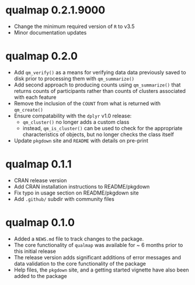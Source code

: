 # qualmap 0.2.1.9000

* Change the minimum required version of `R` to v3.5
* Minor documentation updates

# qualmap 0.2.0

* Add `qm_verify()` as a means for verifying data data previously saved to disk prior to processing them with `qm_summarize()`
* Add second approach to producing counts using `qm_summarize()` that returns counts of participants rather than counts of clusters associated with each feature
* Remove the inclusion of the `COUNT` from what is returned with `qm_create()`
* Ensure compatability with the `dplyr` v1.0 release:
  * `qm_cluster()` no longer adds a custom class
  * instead, `qm_is_cluster()` can be used to check for the appropriate characteristics of objects, but no longer checks the class itself
* Update `pkgdown` site and `README` with details on pre-print

# qualmap 0.1.1

* CRAN release version
* Add CRAN installation instructions to README/pkgdown
* Fix typo in usage section on README/pkgdown site
* Add `.github/` subdir with community files

# qualmap 0.1.0

* Added a `NEWS.md` file to track changes to the package.
* The core functionality of `qualmap` was available for ~ 6 months prior to this initial release
* The release version adds significant additions of error messages and data validation to the core functionality of the package
* Help files, the `pkgdown` site, and a getting started vignette have also been added to the package
